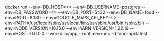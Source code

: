 docker run --env=DB_HOST=<<host>> --env=DB_USERNAME=postgres --env=DB_PASSWORD=<<password>> --env=DB_PORT=5432 --env=DB_NAME=food --env=PORT=8080 --env=GOOGLE_MAPS_API_KEY=<<google-maps-api-key>> --env=PATH=/usr/local/sbin:/usr/local/bin:/usr/sbin:/usr/bin:/sbin:/bin --env=NODE_VERSION=18.15.0 --env=YARN_VERSION=1.22.19 --env=HOST=0.0.0.0 --workdir=/app --runtime=runc -d food-api:latest

